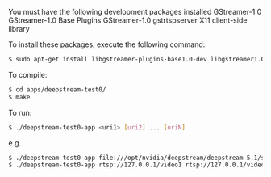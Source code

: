 You must have the following development packages installed
   GStreamer-1.0
   GStreamer-1.0 Base Plugins
   GStreamer-1.0 gstrtspserver
   X11 client-side library

To install these packages, execute the following command:
```bash
$ sudo apt-get install libgstreamer-plugins-base1.0-dev libgstreamer1.0-dev libgstrtspserver-1.0-dev libx11-dev
```

To compile:
```bash
$ cd apps/deepstream-test0/
$ make
```

To run:
```bash
$ ./deepstream-test0-app <uri1> [uri2] ... [uriN]
```
e.g.
```bash
$ ./deepstream-test0-app file:///opt/nvidia/deepstream/deepstream-5.1/samples/streams/sample_1080p_h264.mp4 
$ ./deepstream-test0-app rtsp://127.0.0.1/video1 rtsp://127.0.0.1/video2
```

